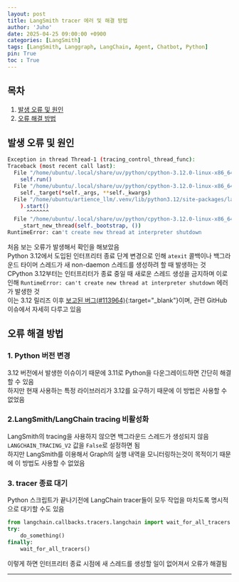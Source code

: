 ```yaml
---
layout: post
title: LangSmith tracer 에러 및 해결 방법
author: 'Juho'
date: 2025-04-25 09:00:00 +0900
categories: [LangSmith]
tags: [LangSmith, Langgraph, LangChain, Agent, Chatbot, Python]
pin: True
toc : True
---
```


<style>
  th{
    font-weight: bold;
    text-align: center;
    background-color: white;
  }
  td{
    background-color: white;
  }

</style>

## 목차
1. [발생 오류 및 원인](#발생-오류-및-원인)
2. [오류 해결 방법](#오류-해결-방법)

## 발생 오류 및 원인
```bash
Exception in thread Thread-1 (tracing_control_thread_func):
Traceback (most recent call last):
  File "/home/ubuntu/.local/share/uv/python/cpython-3.12.0-linux-x86_64-gnu/lib/python3.12/threading.py", line 1052, in _bootstrap_inner
    self.run()
  File "/home/ubuntu/.local/share/uv/python/cpython-3.12.0-linux-x86_64-gnu/lib/python3.12/threading.py", line 989, in run
    self._target(*self._args, **self._kwargs)
  File "/home/ubuntu/artience_llm/.venv/lib/python3.12/site-packages/langsmith/_internal/_background_thread.py", line 298, in tracing_control_thread_func
    ).start()
      ^^^^^^^
  File "/home/ubuntu/.local/share/uv/python/cpython-3.12.0-linux-x86_64-gnu/lib/python3.12/threading.py", line 971, in start
    _start_new_thread(self._bootstrap, ())
RuntimeError: can't create new thread at interpreter shutdown
```

처음 보는 오류가 발생해서 확인을 해보았음  
Python 3.12에서 도입된 인터프리터 종료 단계 변경으로 인해 `atexit` 콜백이나 백그라운드 타이머 스레드가 새 non-daemon 스레드를 생성하려 할 때 발생하는 것  
CPython 3.12부터는 인터프리터가 종료 중일 때 새로운 스레드 생성을 금지하며 이로 인해 `RuntimeError: can't create new thread at interpreter shutdown` 에러가 발생한 것  
이는 3.12 릴리즈 이후 [보고된 버그(#113964)](https://github.com/python/cpython/issues/113964?utm_source=chatgpt.com){:target="_blank"}이며, 관련 GitHub 이슈에서 자세히 다루고 있음  

## 오류 해결 방법
### 1. Python 버전 변경
3.12 버전에서 발생한 이슈이기 때문에 3.11로 Python을 다운그레이드하면 간단히 해결할 수 있음  
하지만 현재 사용하는 특정 라이브러리가 3.12를 요구하기 때문에 이 방법은 사용할 수 없었음  

### 2.LangSmith/LangChain tracing 비활성화
LangSmith의 tracing을 사용하지 않으면 백그라운드 스레드가 생성되지 않음  
`LANGCHAIN_TRACING_V2` 값을 `False`로 설정하면 됨  
하지만 LangSmith를 이용해서 Graph의 실행 내역을 모니터링하는것이 목적이기 때문에 이 방법도 사용할 수 없었음  


### 3. tracer 종료 대기
Python 스크립트가 끝나기전에 LangChain tracer들이 모두 작업을 마치도록 명시적으로 대기할 수도 있음  
```python
from langchain.callbacks.tracers.langchain import wait_for_all_tracers
try:
    do_something()
finally:
    wait_for_all_tracers()
``` 
이렇게 하면 인터프리터 종료 시점에 새 스레드를 생성할 일이 없어져서 오류가 해결됨  



---  

